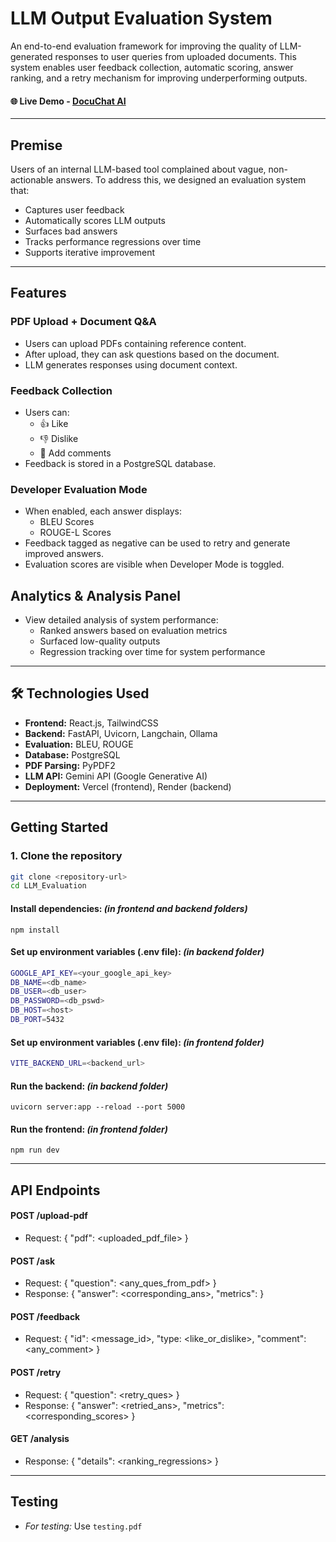 # LLM Output Evaluation System
An end-to-end evaluation framework for improving the quality of LLM-generated responses to user queries from uploaded documents. This system enables user feedback collection, automatic scoring, answer ranking, and a retry mechanism for improving underperforming outputs.
#### 🌐 Live Demo - [DocuChat AI]()
---

## Premise
Users of an internal LLM-based tool complained about vague, non-actionable answers. To address this, we designed an evaluation system that:
- Captures user feedback
- Automatically scores LLM outputs
- Surfaces bad answers
- Tracks performance regressions over time
- Supports iterative improvement

---

## Features
### PDF Upload + Document Q&A
- Users can upload PDFs containing reference content.
- After upload, they can ask questions based on the document.
- LLM generates responses using document context.
### Feedback Collection
- Users can:
  - 👍 Like
  - 👎 Dislike
  - 📝 Add comments
- Feedback is stored in a PostgreSQL database.
### Developer Evaluation Mode
- When enabled, each answer displays:
  - BLEU Scores
  - ROUGE-L Scores
- Feedback tagged as negative can be used to retry and generate improved answers.
- Evaluation scores are visible when Developer Mode is toggled.
## Analytics & Analysis Panel
- View detailed analysis of system performance:
  - Ranked answers based on evaluation metrics
  - Surfaced low-quality outputs
  - Regression tracking over time for system performance

---

## 🛠️ Technologies Used

- **Frontend:** React.js, TailwindCSS
- **Backend:** FastAPI, Uvicorn, Langchain, Ollama
- **Evaluation:** BLEU, ROUGE
- **Database:** PostgreSQL
- **PDF Parsing:** PyPDF2
- **LLM API:** Gemini API (Google Generative AI)
- **Deployment:** Vercel (frontend), Render (backend)

---

## Getting Started

### 1. Clone the repository
```bash
git clone <repository-url>
cd LLM_Evaluation
```

#### Install dependencies: *(in frontend and backend folders)*
```
npm install
```

#### Set up environment variables (.env file): *(in backend folder)*
```bash
GOOGLE_API_KEY=<your_google_api_key>
DB_NAME=<db_name>
DB_USER=<db_user>
DB_PASSWORD=<db_pswd>
DB_HOST=<host>
DB_PORT=5432
```

#### Set up environment variables (.env file): *(in frontend folder)*
```bash
VITE_BACKEND_URL=<backend_url>
```

#### Run the backend: *(in backend folder)*
```
uvicorn server:app --reload --port 5000
```

#### Run the frontend: *(in frontend folder)*
```
npm run dev
```

---

## API Endpoints
#### POST /upload-pdf
- Request: { "pdf": <uploaded_pdf_file> }

#### POST /ask
- Request: { "question": <any_ques_from_pdf> }
- Response: { "answer": <corresponding_ans>, "metrics": <scores> }

#### POST /feedback
- Request: { "id": <message_id>, "type: <like_or_dislike>, "comment": <any_comment> }

#### POST /retry
- Request: { "question": <retry_ques> }
- Response: { "answer": <retried_ans>, "metrics": <corresponding_scores> }

#### GET /analysis
- Response: { "details": <ranking_regressions> }
---

## Testing
- *For testing:* Use `testing.pdf`
